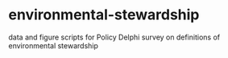 # environmental-stewardship
data and figure scripts for Policy Delphi survey on definitions of environmental stewardship

